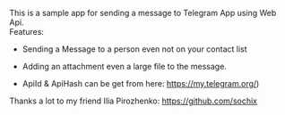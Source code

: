 This is a sample app for sending a message to Telegram App using Web Api. <br />
Features:<br />
- Sending a Message to a person even not on your contact list<br />

- Adding an attachment even a large file to the message.<br />

- ApiId & ApiHash can be get from here: https://my.telegram.org/)<br />

Thanks a lot to my friend Ilia Pirozhenko: https://github.com/sochix
